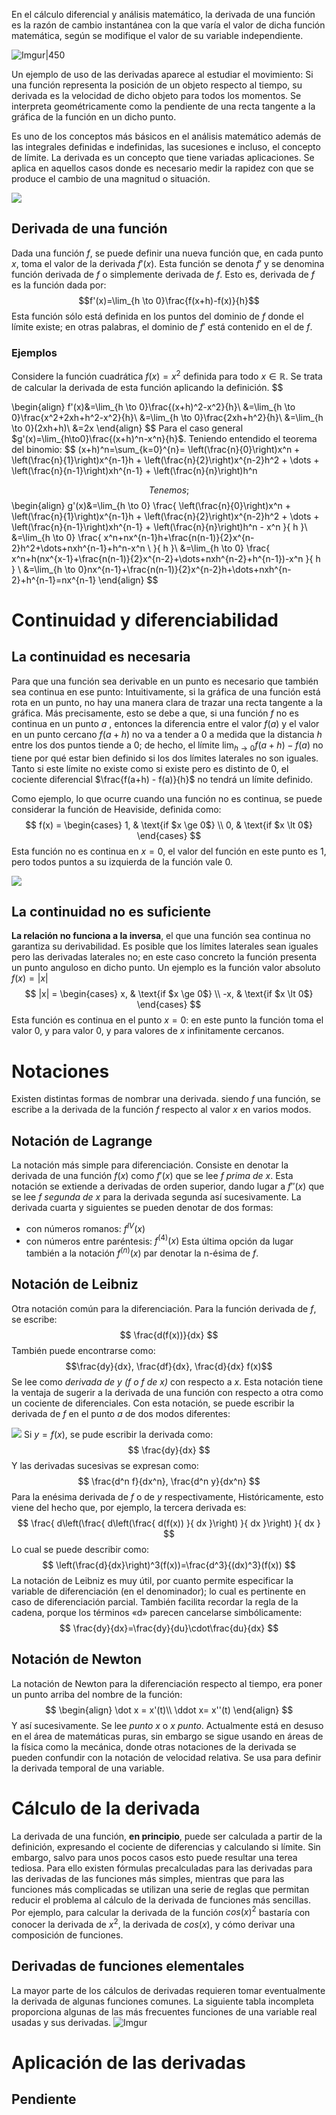 En el cálculo diferencial y análisis matemático, la derivada de una función es la razón de cambio instantánea con la que varía el valor de dicha función matemática, según se modifique el valor de su variable independiente.

![Imgur|450](https://imgur.com/tWXLvwD.png)

Un ejemplo de uso de las derivadas aparece al estudiar el movimiento: Si una función representa la posición de un objeto respecto al tiempo, su derivada es la velocidad de dicho objeto para todos los momentos. Se interpreta geométricamente como la pendiente de una recta tangente a la gráfica de la función en un dicho punto.

Es uno de los conceptos más básicos en el análisis matemático además de las integrales definidas e indefinidas, las sucesiones e incluso, el concepto de límite. La derivada es un concepto que tiene variadas aplicaciones. Se aplica en aquellos casos donde es necesario medir la rapidez con que se produce el cambio de una magnitud o situación.

![](https://imgur.com/uFqB1vu.gif)

## Derivada de una función

Dada una función $f$, se puede definir una nueva función que, en cada punto $x$, toma el valor de la derivada $f'(x)$. Esta función se denota $f'$ y se denomina función derivada de $f$ o simplemente derivada de $f$. Esto es, derivada de $f$ es la función dada por:
$$f'(x)=\lim_{h \to 0}\frac{f(x+h)-f(x)}{h}$$
Esta función sólo está definida en los puntos del dominio de $f$ donde el límite existe; en otras palabras, el dominio de $f'$ está contenido en el de $f$.
### Ejemplos
Considere la función cuadrática $f(x)=x^2$ definida para todo $x\in \mathbb{R}$. Se trata de calcular la derivada de esta función aplicando la definición.
$$

\begin{align}
f'(x)&=\lim_{h \to 0}\frac{(x+h)^2-x^2}{h}\\
&=\lim_{h \to 0}\frac{x^2+2xh+h^2-x^2}{h}\\
&=\lim_{h \to 0}\frac{2xh+h^2}{h}\\
&=\lim_{h \to 0}(2xh+h)\\
&=2x
\end{align}
$$
Para el caso general $g'(x)=\lim_{h\to0}\frac{(x+h)^n-x^n}{h}$.
Teniendo entendido el teorema del binomio:
$$
(x+h)^n=\sum_{k=0}^{n}=
\left(\frac{n}{0}\right)x^n +
\left(\frac{n}{1}\right)x^{n-1}h +
\left(\frac{n}{2}\right)x^{n-2}h^2 +
\dots +
\left(\frac{n}{n-1}\right)xh^{n-1} +
\left(\frac{n}{n}\right)h^n

$$
Tenemos;
$$
\begin{align}
g'(x)&=\lim_{h \to 0} \frac{
\left(\frac{n}{0}\right)x^n +
\left(\frac{n}{1}\right)x^{n-1}h +
\left(\frac{n}{2}\right)x^{n-2}h^2 +
\dots +
\left(\frac{n}{n-1}\right)xh^{n-1} +
\left(\frac{n}{n}\right)h^n -
x^n
}{
h
}\\
&=\lim_{h \to 0} \frac{
x^n+nx^{n-1}h+\frac{n(n-1)}{2}x^{n-2}h^2+\dots+nxh^{n-1}+h^n-x^n \\
}{
h
}\\
&=\lim_{h \to 0} \frac{
x^n+h(nx^{x-1}+\frac{n(n-1)}{2}x^{n-2}+\dots+nxh^{n-2}+h^{n-1})-x^n
}{
h
}
\\
&=\lim_{h \to 0}nx^{n-1}+\frac{n(n-1)}{2}x^{n-2}h+\dots+nxh^{n-2}+h^{n-1}=nx^{n-1}
\end{align}
$$
# Continuidad y diferenciabilidad 
## La continuidad es necesaria
Para que una función sea derivable en un punto es necesario que también sea continua en ese punto: Intuitivamente, si la gráfica de una función está rota en un punto, no hay una manera clara de trazar una recta tangente a la gráfica. Más precisamente, esto se debe a que, si una función $f$ no es continua en un punto $a$ , entonces la diferencia entre el valor $f(a)$ y el valor en un punto cercano $f(a+h)$ no va a tender a 0 a medida que la distancia $h$ entre los dos puntos tiende a 0; de hecho, el límite $\lim_{h\to0}f(a+h)-f(a)$ no tiene por qué estar bien definido si los dos límites laterales no son iguales. Tanto si este límite no existe como si existe pero es distinto de 0, el cociente diferencial $\frac{f(a+h) - f(a)}{h}$ no tendrá un límite definido.

Como ejemplo, lo que ocurre cuando una función no es continua, se puede considerar la función de Heaviside, definida como:
$$
f(x) =
\begin{cases}
1, & \text{if $x \ge 0$} \\
0, & \text{if $x \lt 0$}
\end{cases}
$$
Esta función no es continua en $x=0$, el valor del función en este punto es 1, pero todos puntos a su izquierda de la función vale 0.

![](https://imgur.com/xMw3aM5.png)
## La continuidad no es suficiente

**La relación no funciona a la inversa**, el que una función sea continua no garantiza su derivabilidad. Es posible que los límites laterales sean iguales pero las derivadas laterales no; en este caso concreto la función presenta un punto anguloso en dicho punto.
Un ejemplo es la función valor absoluto $f(x)=|x|$
$$
|x| =
\begin{cases}
x, & \text{if $x \ge 0$} \\
-x, & \text{if $x \lt 0$}
\end{cases}
$$
Esta función es continua en el punto $x=0$: en este punto la función toma el valor 0, y para valor 0, y para valores de $x$ infinitamente cercanos.
# Notaciones
Existen distintas formas de nombrar una derivada. siendo $f$ una función, se escribe a la derivada de la función $f$ respecto al valor $x$ en varios modos.
## Notación de Lagrange
La notación más simple para diferenciación. Consiste en denotar la derivada de una función $f(x)$ como $f'(x)$ que se lee *f prima de x*. Esta notación se extiende a derivadas de orden superior, dando lugar a $f''(x)$  que se lee *f segunda de x* para la derivada segunda así sucesivamente. La derivada cuarta y siguientes se pueden denotar de dos formas: 
- con números romanos: $f^{IV}(x)$ 
- con números entre paréntesis: $f^{(4)}(x)$ 
Esta última opción da lugar también a la notación $f^{(n)}(x)$ par denotar la n-ésima de $f$.
## Notación de Leibniz
Otra notación común para la diferenciación. Para la función derivada de $f$, se escribe:
$$
\frac{d(f(x))}{dx}
$$
También puede encontrarse como:
$$\frac{dy}{dx}, \frac{df}{dx}, \frac{d}{dx} f(x)$$
Se lee como *derivada de $y$ ($f$ o $f$ de $x$)* con respecto a $x$. Esta notación tiene la ventaja de sugerir a la derivada de una función con respecto a otra como un cociente de diferenciales.
Con esta notación, se puede escribir la derivada de $f$  en el punto $a$ de dos modos diferentes:

![](https://i.imgur.com/9pbZzrK.png)
Si $y = f(x)$, se pude escribir la derivada como:
$$
\frac{dy}{dx}
$$
Y las derivadas sucesivas se expresan como:
$$
\frac{d^n f}{dx^n}, \frac{d^n y}{dx^n}
$$
Para la enésima derivada de $f$ o de $y$ respectivamente, Históricamente, esto viene del hecho que, por ejemplo, la tercera derivada es:
$$
\frac{
	d\left(\frac{
			d\left(\frac{
			d(f(x))
			}{
			dx
			}\right)
		}{
		dx
		}\right)
	}{
	dx
	}
$$
Lo cual se puede describir como:
$$
\left(\frac{d}{dx}\right)^3(f(x))=\frac{d^3}{(dx)^3}(f(x))
$$
La notación de Leibniz es muy útil, por cuanto permite especificar la variable de diferenciación (en el denominador); lo cual es pertinente en caso de diferenciación parcial. También facilita recordar la regla de la cadena, porque los términos «d» parecen cancelarse simbólicamente:
$$
\frac{dy}{dx}=\frac{dy}{du}\cdot\frac{du}{dx}
$$
## Notación de Newton
La notación de Newton para la diferenciación respecto al tiempo, era poner un punto arriba del nombre de la función:
$$
\begin{align}
\dot x = x'(t)\\
\ddot x= x''(t)
\end{align}
$$
Y así sucesivamente. Se lee *punto $x$* o  *$x$ punto*. Actualmente está en desuso en el área de matemáticas puras, sin embargo se sigue usando en áreas de la física como la mecánica, donde otras notaciones de la derivada se pueden confundir con la notación de velocidad relativa. Se usa para definir la derivada temporal de una variable.
# Cálculo de la derivada
La derivada de una función, **en principio**, puede ser calculada a partir de la definición, expresando el cociente de diferencias y calculando si límite. Sin embargo, salvo para unos pocos casos esto puede resultar una terea tediosa. Para ello existen fórmulas precalculadas para las derivadas para las derivadas de las funciones más simples, mientras que para las funciones más complicadas se utilizan una serie de reglas que permitan reducir el problema al cálculo de la derivada de funciones más sencillas. Por ejemplo, para calcular la derivada de la función $cos(x)^2$ bastaría con conocer la derivada de $x^2$, la derivada de $cos(x)$, y cómo derivar una composición de funciones.
## Derivadas de funciones elementales
La mayor parte de los cálculos de derivadas requieren tomar eventualmente la derivada de algunas funciones comunes. La siguiente tabla incompleta proporciona algunas de las más frecuentes funciones de una variable real usadas y sus derivadas.
![Imgur](https://imgur.com/dSNaLjW.png)

# Aplicación de las derivadas
## Pendiente
